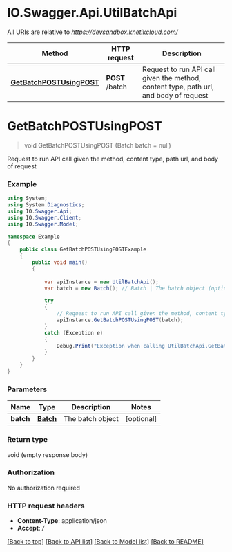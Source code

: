 # IO.Swagger.Api.UtilBatchApi

All URIs are relative to *https://devsandbox.knetikcloud.com/*

Method | HTTP request | Description
------------- | ------------- | -------------
[**GetBatchPOSTUsingPOST**](UtilBatchApi.md#getbatchpostusingpost) | **POST** /batch | Request to run API call given the method, content type, path url, and body of request


<a name="getbatchpostusingpost"></a>
# **GetBatchPOSTUsingPOST**
> void GetBatchPOSTUsingPOST (Batch batch = null)

Request to run API call given the method, content type, path url, and body of request

### Example
```csharp
using System;
using System.Diagnostics;
using IO.Swagger.Api;
using IO.Swagger.Client;
using IO.Swagger.Model;

namespace Example
{
    public class GetBatchPOSTUsingPOSTExample
    {
        public void main()
        {
            
            var apiInstance = new UtilBatchApi();
            var batch = new Batch(); // Batch | The batch object (optional) 

            try
            {
                // Request to run API call given the method, content type, path url, and body of request
                apiInstance.GetBatchPOSTUsingPOST(batch);
            }
            catch (Exception e)
            {
                Debug.Print("Exception when calling UtilBatchApi.GetBatchPOSTUsingPOST: " + e.Message );
            }
        }
    }
}
```

### Parameters

Name | Type | Description  | Notes
------------- | ------------- | ------------- | -------------
 **batch** | [**Batch**](Batch.md)| The batch object | [optional] 

### Return type

void (empty response body)

### Authorization

No authorization required

### HTTP request headers

 - **Content-Type**: application/json
 - **Accept**: */*

[[Back to top]](#) [[Back to API list]](../README.md#documentation-for-api-endpoints) [[Back to Model list]](../README.md#documentation-for-models) [[Back to README]](../README.md)

